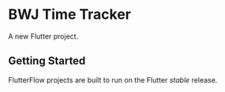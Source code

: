 # BWJ Time Tracker

A new Flutter project.

## Getting Started

FlutterFlow projects are built to run on the Flutter _stable_ release.
